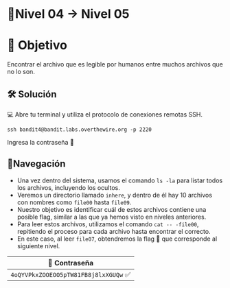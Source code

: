 # 🧩Nivel 04 → Nivel 05

# 🎯 Objetivo

Encontrar el archivo que es legible por humanos entre muchos archivos que no lo son.

## 🛠️ Solución

💻 Abre tu terminal y utiliza el protocolo de conexiones remotas SSH.

    ssh bandit4@bandit.labs.overthewire.org -p 2220

Ingresa la contraseña 🚩

## 🧭Navegación

- Una vez dentro del sistema, usamos el comando `ls -la` para listar todos los archivos, incluyendo los ocultos.
- Veremos un directorio llamado `inhere`, y dentro de él hay 10 archivos con nombres como `file00` hasta `file09`.
- Nuestro objetivo es identificar cuál de estos archivos contiene una posible flag, similar a las que ya hemos visto en niveles anteriores.
- Para leer estos archivos, utilizamos el comando `cat -- -file00`, repitiendo el proceso para cada archivo hasta encontrar el correcto.
- En este caso, al leer `file07`, obtendremos la flag 🚩 que corresponde al siguiente nivel.

<div align="center">

| 🔐 Contraseña |
|:-------------:|
| `4oQYVPkxZOOEOO5pTW81FB8j8lxXGUQw` ✅ |

</div>
